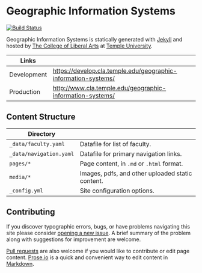 # Geographic Information Systems

[![Build Status][travis-img]][travis]

Geographic Information Systems is statically generated with [Jekyll](https://jekyllrb.com) and hosted by [The College of Liberal Arts](https://liberalarts.temple.edu) at [Temple University](https://temple.edu).

| Links |  |
| --- | --- |
| Development | https://develop.cla.temple.edu/geographic-information-systems/ |
| Production | http://www.cla.temple.edu/geographic-information-systems/ |

## Content Structure

| Directory |  |
| --- | --- |
| ````_data/faculty.yaml```` | Datafile for list of faculty. |
| ````_data/navigation.yaml```` | Datafile for primary   navigation links. |
| ````pages/*```` | Page content, in ````.md```` or ````.html```` format. |
| ````media/*```` | Images, pdfs, and other uploaded static content. |
| ````_config.yml```` | Site configuration options. |

## Contributing

If you discover typographic errors, bugs, or have problems navigating this site please consider [opening a new issue][issue]. A brief summary of the problem along with suggestions for improvement are welcome.

[Pull requests][pr] are also welcome if you would like to contribute or edit page content. [Prose.io][prose] is a quick and convenient way to edit content in [Markdown][md].


[travis]: https://travis-ci.org/TULiberalArts/Geographic-Information-Systems
[travis-img]: https://travis-ci.org/TULiberalArts/Geographic-Information-Systems.svg?branch=master
[jekyll]: https://https://jekyllrb.com
[issue]: https://github.com/TULiberalArts/Geographic-Information-Systems/issues
[pr]: https://help.github.com/articles/about-pull-requests/
[prose]: https://prose.io/#TULiberalArts/Geographic-Information-Systems
[md]: http://whatismarkdown.com/
